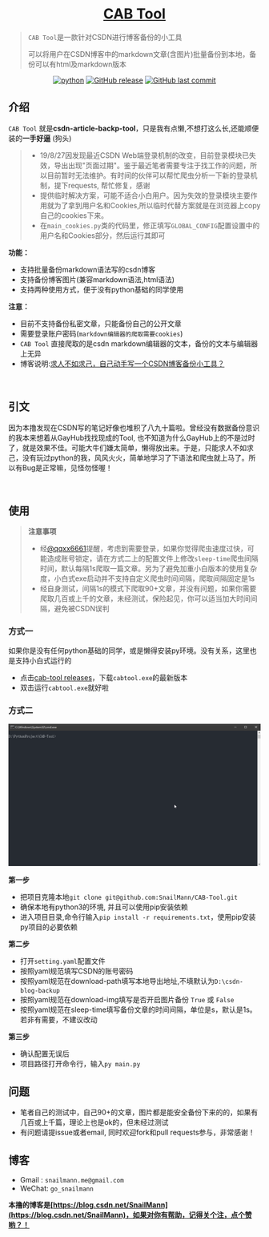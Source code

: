 <h1 align="center"><a href="https://github.com/SnailMann" target="_blank">CAB Tool</a></h1>

> `CAB Tool`是一款针对CSDN进行博客备份的小工具
> 
> 可以将用户在CSDN博客中的markdown文章(含图片)批量备份到本地，备份可以有html及markdown版本

<p align="center">
<a href="#"><img alt="python" src="https://img.shields.io/badge/python-3.7-red.svg"/></a>
<a href="https://github.com/SnailMann/CAB-Tool/releases"><img alt="GitHub release" src="https://img.shields.io/github/release/SnailMann/CAB-Tool.svg"></a>
<a href="https://github.com/SnailMann/CAB-Tool/commits"><img alt="GitHub last commit" src="https://img.shields.io/github/last-commit/SnailMann/CAB-Tool.svg?label=update"></a>

</p>






## 介绍

`CAB Tool`  就是**csdn-article-backp-tool**，只是我有点懒,不想打这么长,还能顺便装的**一手好逼** (狗头)

> - 19/8/27因发现最近CSDN Web端登录机制的改变，目前登录模块已失效，导出出现"页面过期"。鉴于最近笔者需要专注于找工作的问题，所以目前暂时无法维护。有时间的伙伴可以帮忙爬虫分析一下新的登录机制，提下requests, 帮忙修复，感谢
> - 提供临时解决方案，可能不适合小白用户。因为失效的登录模块主要作用就为了拿到用户名和Cookies,所以临时代替方案就是在浏览器上copy自己的cookies下来。
> - 在`main_cookies.py`类的代码里，修正填写`GLOBAL_CONFIG`配置设置中的用户名和Cookies部分，然后运行其即可

**功能：**

- 支持批量备份markdown语法写的csdn博客
- 支持备份博客图片(兼容markdown语法,html语法)
- 支持两种使用方式，便于没有python基础的同学使用

**注意：**

- 目前不支持备份私密文章，只能备份自己的公开文章
- 需要登录账户密码(`markdown编辑器的爬取需要cookies`)
- `CAB Tool` 直接爬取的是csdn markdown编辑器的文本，备份的文本与编辑器上无异
- 博客说明:[求人不如求己，自己动手写一个CSDN博客备份小工具？](https://blog.csdn.net/SnailMann/article/details/96474068)


<br/>


## 引文

因为本撸发现在CSDN写的笔记好像也堆积了八九十篇啦。曾经没有数据备份意识的我本来想着从GayHub找找现成的Tool, 也不知道为什么GayHub上的不是过时了，就是效果不佳。可能大牛们嫌太简单，懒得放出来。于是，只能求人不如求己，没有玩过python的我，风风火火，简单地学习了下语法和爬虫就上马了。所以有Bug是正常嘛，见怪勿怪喔！

<br/>


## 使用
> **注意事项**
>- 经[@qqxx6661](https://github.com/qqxx6661)提醒，考虑到需要登录，如果你觉得爬虫速度过快，可能造成账号锁定，请在方式二上的配置文件上修改`sleep-time`爬虫间隔时间，默认每隔1s爬取一篇文章。另为了避免加重小白版本的使用复杂度，小白式exe启动并不支持自定义爬虫时间间隔，爬取间隔固定是1s
>- 经自身测试，间隔1s的模式下爬取90+文章，并没有问题，如果你需要爬取几百或上千的文章，未经测试，保险起见，你可以适当加大时间间隔，避免被CSDN误判



### 方式一

如果你是没有任何python基础的同学，或是懒得安装py环境。没有关系，这里也是支持小白式运行的

- 点击[cab-tool releases](https://github.com/SnailMann/CAB-Tool/releases)，下载`cabtool.exe`的最新版本
- 双击运行`cabtool.exe`就好啦



### 方式二

![效果图](./asset/img/cab-tool.gif)

**第一步**

- 把项目克隆本地`git clone git@github.com:SnailMann/CAB-Tool.git`
- 确保本地有python3的环境, 并且可以使用pip安装依赖
- 进入项目目录,命令行输入`pip install -r requirements.txt`，使用pip安装py项目的必要依赖

**第二步**

- 打开`setting.yaml`配置文件
- 按照yaml规范填写CSDN的账号密码
- 按照yaml规范在download-path填写本地导出地址,不填默认为`D:\csdn-blog-backup`
- 按照yaml规范在download-img填写是否开启图片备份 `True` 或 `False`
- 按照yaml规范在sleep-time填写备份文章的时间间隔，单位是s，默认是1s。若非有需要，不建议改动

**第三步**

- 确认配置无误后
- 项目路径打开命令行，输入`py main.py`

## 问题

- 笔者自己的测试中，自己90+的文章，图片都是能安全备份下来的的，如果有几百或上千篇，理论上也是ok的，但未经过测试
- 有问题请提issue或者email, 同时欢迎fork和pull requests参与，非常感谢！

## 博客


- Gmail : `snailmann.me@gmail.com`
- WeChat: `go_snailmann`


**本撸的博客是[https://blog.csdn.net/SnailMann](https://blog.csdn.net/SnailMann)，如果对你有帮助，记得关个注，点个赞哟？！**

